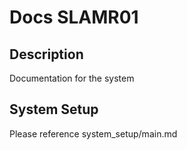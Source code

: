# Docs SLAMR01

## Description
Documentation for the system

## System Setup
Please reference system_setup/main.md